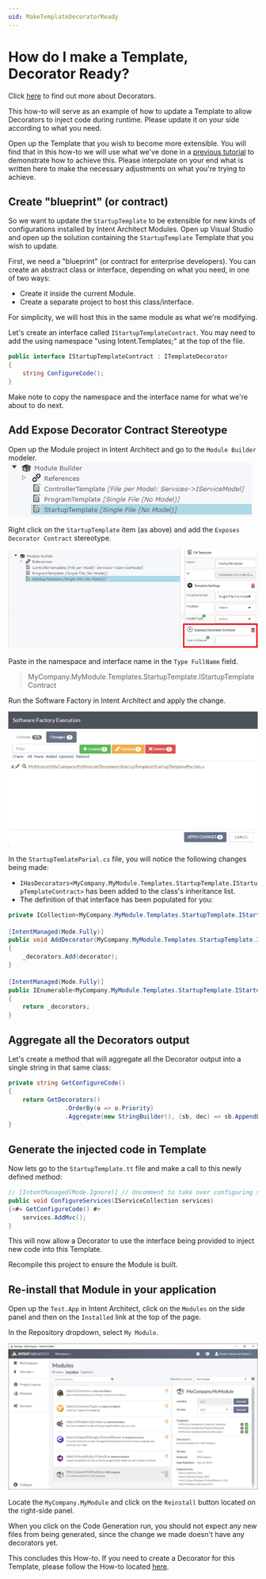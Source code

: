 ```yaml
---
uid: MakeTemplateDecoratorReady
---
```

# How do I make a Template, Decorator Ready?

Click [here](xref:Decorator) to find out more about Decorators.

This how-to will serve as an example of how to update a Template to allow Decorators to inject code during runtime. Please update it on your side according to what you need.

Open up the Template that you wish to become more extensible. You will find that in this how-to we will use what we've done in a [previous tutorial](xref:TutorialCreateModule) to demonstrate how to achieve this. Please interpolate on your end what is written here to make the necessary adjustments on what you're trying to achieve.

## Create "blueprint" (or contract)

So we want to update the `StartupTemplate` to be extensible for new kinds of configurations installed by Intent Architect Modules.
Open up Visual Studio and open up the solution containing the `StartupTemplate` Template that you wish to update.

First, we need a "blueprint" (or contract for enterprise developers).
You can create an abstract class or interface, depending on what you need, in one of two ways:
- Create it inside the current Module.
- Create a separate project to host this class/interface.

For simplicity, we will host this in the same module as what we're modifying.

Let's create an interface called `IStartupTemplateContract`. You may need to add the using namespace "using Intent.Templates;" at the top of the file.

```csharp
public interface IStartupTemplateContract : ITemplateDecorator
{
    string ConfigureCode();
}
```

Make note to copy the namespace and the interface name for what we're about to do next.

## Add Expose Decorator Contract Stereotype

Open up the Module project in Intent Architect and go to the `Module Builder` modeler.
![Module Builder Items](images/make-template-decorator-ready/ModuleBuilderItems.png)

Right click on the `StartupTemplate` item (as above) and add the `Exposes Decorator Contract` stereotype.

![Expose Decorator Contract](images/make-template-decorator-ready/TemplateExposeDecoratorContract.png)

Paste in the namespace and interface name in the `Type FullName` field.

> MyCompany.MyModule.Templates.StartupTemplate.IStartupTemplateContract

Run the Software Factory in Intent Architect and apply the change.

![Apply change](images/make-template-decorator-ready/ApplyExposeDecoratorContractChange.png)

In the `StartupTemlateParial.cs` file, you will notice the following changes being made:

- `IHasDecorators<MyCompany.MyModule.Templates.StartupTemplate.IStartupTemplateContract>` has been added to the class's inheritance list.
- The definition of that interface has been populated for you:

```csharp
private ICollection<MyCompany.MyModule.Templates.StartupTemplate.IStartupTemplateContract> _decorators = new List<MyCompany.MyModule.Templates.StartupTemplate.IStartupTemplateContract>();

[IntentManaged(Mode.Fully)]
public void AddDecorator(MyCompany.MyModule.Templates.StartupTemplate.IStartupTemplateContract decorator)
{
    _decorators.Add(decorator);
}

[IntentManaged(Mode.Fully)]
public IEnumerable<MyCompany.MyModule.Templates.StartupTemplate.IStartupTemplateContract> GetDecorators()
{
    return _decorators;
}
```

## Aggregate all the Decorators output

Let's create a method that will aggregate all the Decorator output into a single string in that same class:

```csharp
private string GetConfigureCode()
{
    return GetDecorators()
                .OrderBy(o => o.Priority)
                .Aggregate(new StringBuilder(), (sb, dec) => sb.AppendLine(dec.ConfigureCode())).ToString();
}
```

## Generate the injected code in Template

Now lets go to the `StartupTemplate.tt` file and make a call to this newly defined method:

```csharp
// [IntentManaged(Mode.Ignore)] // Uncomment to take over configuring services
public void ConfigureServices(IServiceCollection services)
{<#= GetConfigureCode() #>
    services.AddMvc();
}
```

This will now allow a Decorator to use the interface being provided to inject new code into this Template.

Recompile this project to ensure the Module is built.

## Re-install that Module in your application

Open up the `Test.App` in Intent Architect, click on the `Modules` on the side panel and then on the `Installed` link at the top of the page.

In the Repository dropdown, select `My Module`.

![Installed Modules](images/make-template-decorator-ready/AppInstalledModules.png)

Locate the `MyCompany.MyModule` and click on the `Reinstall` button located on the right-side panel.

When you click on the Code Generation run, you should not expect any new files from being generated, since the change we made doesn't have any decorators yet.

This concludes this How-to. If you need to create a Decorator for this Template, please follow the How-to located [here](xref:CreateNewDecorator).